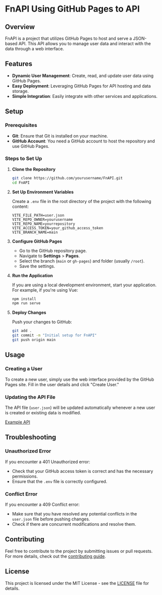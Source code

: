 # FnAPI Using GitHub Pages to API

## Overview

FnAPI is a project that utilizes GitHub Pages to host and serve a JSON-based API. This API allows you to manage user data and interact with the data through a web interface.

## Features

- **Dynamic User Management**: Create, read, and update user data using GitHub Pages.
- **Easy Deployment**: Leveraging GitHub Pages for API hosting and data storage.
- **Simple Integration**: Easily integrate with other services and applications.

## Setup

### Prerequisites

- **Git**: Ensure that Git is installed on your machine.
- **GitHub Account**: You need a GitHub account to host the repository and use GitHub Pages.

### Steps to Set Up

1. **Clone the Repository**

   ```bash
   git clone https://github.com/yourusername/FnAPI.git
   cd FnAPI
   ```

2. **Set Up Environment Variables**

   Create a `.env` file in the root directory of the project with the following content:

   ```env
   VITE_FILE_PATH=user.json
   VITE_REPO_OWNER=yourusername
   VITE_REPO_NAME=yourrepository
   VITE_ACCESS_TOKEN=your_github_access_token
   VITE_BRANCH_NAME=main
   ```

3. **Configure GitHub Pages**

   - Go to the GitHub repository page.
   - Navigate to **Settings** > **Pages**.
   - Select the branch (`main` or `gh-pages`) and folder (usually `/root`).
   - Save the settings.

4. **Run the Application**

   If you are using a local development environment, start your application. For example, if you're using Vue:

   ```bash
   npm install
   npm run serve
   ```

5. **Deploy Changes**

   Push your changes to GitHub:

   ```bash
   git add .
   git commit -m "Initial setup for FnAPI"
   git push origin main
   ```

## Usage

### Creating a User

To create a new user, simply use the web interface provided by the GitHub Pages site. Fill in the user details and click "Create User."

### Updating the API File

The API file (`user.json`) will be updated automatically whenever a new user is created or existing data is modified.

[Example API](https://dunkeyyfong.github.io/user.json)

## Troubleshooting

### Unauthorized Error

If you encounter a 401 Unauthorized error:

- Check that your GitHub access token is correct and has the necessary permissions.
- Ensure that the `.env` file is correctly configured.

### Conflict Error

If you encounter a 409 Conflict error:

- Make sure that you have resolved any potential conflicts in the `user.json` file before pushing changes.
- Check if there are concurrent modifications and resolve them.

## Contributing

Feel free to contribute to the project by submitting issues or pull requests. For more details, check out the [contributing guide](CONTRIBUTING.md).

## License

This project is licensed under the MIT License - see the [LICENSE](LICENSE) file for details.
